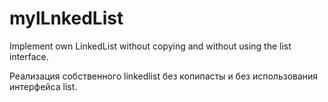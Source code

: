 # mylLnkedList

Implement own LinkedList without copying and without using the list interface.

Реализация собственного linkedlist без копипасты и без использования интерфейса list.
